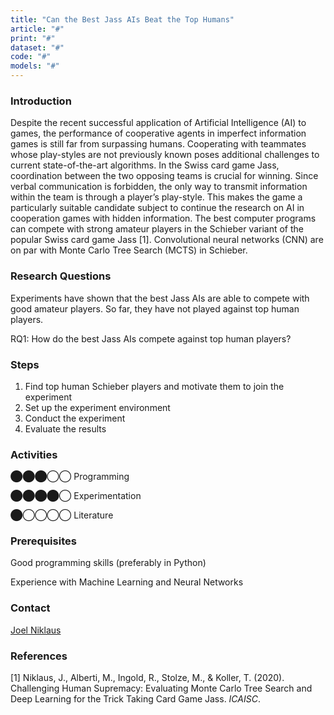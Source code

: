 ```yaml
---
title: "Can the Best Jass AIs Beat the Top Humans"
article: "#"
print: "#"
dataset: "#"
code: "#"
models: "#"
---
```


### Introduction

Despite the recent successful application of Artificial Intelligence (AI) to games, the performance of cooperative agents in imperfect information games is still far from surpassing humans. Cooperating with teammates whose play-styles are not previously known poses additional challenges to current state-of-the-art algorithms. In the Swiss card game Jass, coordination between the two opposing teams is crucial for winning. Since verbal communication is forbidden, the only way to transmit information within the team is through a player’s play-style. This makes the game a particularly suitable candidate subject to continue the research on AI in cooperation games with hidden information. The best computer programs can compete with strong amateur players in the Schieber variant of the popular Swiss card game Jass \[1\]. Convolutional neural networks (CNN) are on par with Monte Carlo Tree Search (MCTS) in Schieber.

### Research Questions

Experiments have shown that the best Jass AIs are able to compete with good amateur players. So far, they have not played against top human players.

RQ1: How do the best Jass AIs compete against top human players?

### Steps

1.  Find top human Schieber players and motivate them to join the experiment
2.  Set up the experiment environment
3.  Conduct the experiment
4.  Evaluate the results

### Activities

⬤⬤⬤◯◯ Programming

⬤⬤⬤⬤◯ Experimentation

⬤◯◯◯◯ Literature

### Prerequisites

Good programming skills (preferably in Python)

Experience with Machine Learning and Neural Networks

### Contact

[Joel Niklaus](https://www.digitale-nachhaltigkeit.unibe.ch/about_us/persons/niklaus_joel/index_eng.html)

### References

\[1\] Niklaus, J., Alberti, M., Ingold, R., Stolze, M., & Koller, T. (2020). Challenging Human Supremacy: Evaluating Monte Carlo Tree Search and Deep Learning for the Trick Taking Card Game Jass. _ICAISC_.